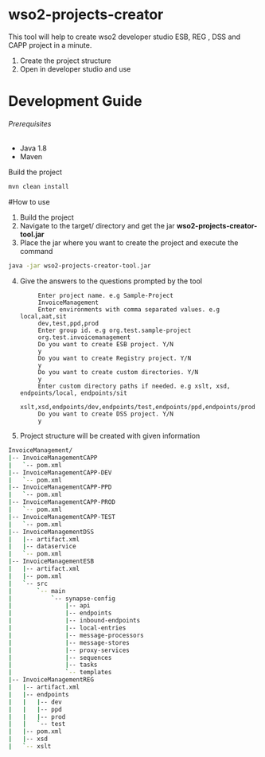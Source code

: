 # wso2-projects-creator

This tool will help to create wso2 developer studio ESB, REG , DSS and CAPP project in a minute. 
1. Create the project structure
2. Open in developer studio and use

# Development Guide
###### Prerequisites
* Java 1.8
* Maven  

Build the project
```sh
mvn clean install
```

#How to use

1. Build the project
2. Navigate to the target/ directory and get the jar **wso2-projects-creator-tool.jar**
3. Place the jar where you want to create the project and execute the command


```sh
java -jar wso2-projects-creator-tool.jar 
```

4. Give the answers to the questions prompted by the tool



            Enter project name. e.g Sample-Project
            InvoiceManagement
            Enter environments with comma separated values. e.g local,aat,sit
            dev,test,ppd,prod   
            Enter group id. e.g org.test.sample-project
            org.test.invoicemanagement
            Do you want to create ESB project. Y/N
            y
            Do you want to create Registry project. Y/N
            y
            Do you want to create custom directories. Y/N
            y
            Enter custom directory paths if needed. e.g xslt, xsd, endpoints/local, endpoints/sit
            xslt,xsd,endpoints/dev,endpoints/test,endpoints/ppd,endpoints/prod
            Do you want to create DSS project. Y/N
            y

5. Project structure will be created with given information

```sh
InvoiceManagement/
|-- InvoiceManagementCAPP
|   `-- pom.xml
|-- InvoiceManagementCAPP-DEV
|   `-- pom.xml
|-- InvoiceManagementCAPP-PPD
|   `-- pom.xml
|-- InvoiceManagementCAPP-PROD
|   `-- pom.xml
|-- InvoiceManagementCAPP-TEST
|   `-- pom.xml
|-- InvoiceManagementDSS
|   |-- artifact.xml
|   |-- dataservice
|   `-- pom.xml
|-- InvoiceManagementESB
|   |-- artifact.xml
|   |-- pom.xml
|   `-- src
|       `-- main
|           `-- synapse-config
|               |-- api
|               |-- endpoints
|               |-- inbound-endpoints
|               |-- local-entries
|               |-- message-processors
|               |-- message-stores
|               |-- proxy-services
|               |-- sequences
|               |-- tasks
|               `-- templates
|-- InvoiceManagementREG
|   |-- artifact.xml
|   |-- endpoints
|   |   |-- dev
|   |   |-- ppd
|   |   |-- prod
|   |   `-- test
|   |-- pom.xml
|   |-- xsd
|   `-- xslt
```
